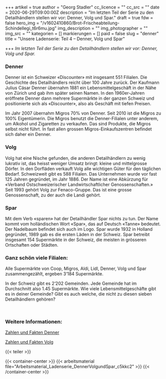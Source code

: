 +++
artikel = true
author = "Georg Stadler"
cc_licence = ""
cc_src = ""
date = 2020-06-29T09:00:00Z
description = "Im letzten Teil der Serie zu den Detailhändlern stellen wir vor: Denner, Volg und Spar."
draft = true
fdw = false
hero_img = "/v1602410860/Brot-Frischeabteilung-Schindellegi_t6r6mu.jpg"
img_description = ""
img_photographer = ""
img_src = ""
kategorien = []
markierungen = []
paid = false
slug = "denner"
title = "Unsere Ladenserie: Teil 4 – Denner, Volg und Spar"

+++
_Im letzten Teil der Serie zu den Detailhändlern stellen wir vor: Denner, Volg und Spar._

### ​Denner

Denner ist ein Schweizer «Discounter» mit insgesamt 551 Filialen. Die Geschichte des Detailhändlers reicht über 100 Jahre zurück. Der Kaufmann Julius Cäsar Denner übernahm 1881 ein Lebensmittelgeschäft in der Nähe von Zürich und gab ihm später seinen Namen. In den 1960er-Jahren eröffnete Denner dann mehrere Supermärkte in der ganzen Schweiz und positionierte sich als «Discounter», also als Geschäft mit tiefen Preisen.

Im Jahr 2007 übernahm Migros 70% von Denner. Seit 2010 ist die Migros zu 100% Eigentümerin. Die Migros benutzt die Denner-Filialen unter anderem, um Alkohol und Zigaretten zu verkaufen. Das sind Produkte, die Migros selbst nicht führt. In fast allen grossen Migros-Einkaufszentren befindet sich daher ein Denner.

### Volg

Volg hat eine Nische gefunden, die anderen Detailhändlern zu wenig lukrativ ist, das heisst weniger Umsatz bringt: kleine und mittelgrosse Dörfer. In den Dorfläden verkauft Volg alle wichtigen Güter für den täglichen Bedarf. Schweizweit gibt es 588 Filialen. Das Unternehmen wurde vor fast 125 Jahren gegründet, im Jahr 1886. Der Name ist eine Abkürzung für «Verband Ostschweizerischer Landwirtschaftlicher Genossenschaften.» Seit 1993 gehört Volg zur Fenaco-Gruppe. Das ist eine grosse Genossenschaft, zu der auch die Landi gehört.

### **Spar**

Mit dem Verb «sparen» hat der Detailhändler Spar nichts zu tun. Der Name kommt vom holländischen Wort «Spar», das auf Deutsch «Tanne» bedeutet. Der Nadelbaum befindet sich auch im Logo. Spar wurde 1932 in Holland gegründet, 1989 gab es die ersten Läden in der Schweiz. Spar betreibt insgesamt 154 Supermärkte in der Schweiz, die meisten in grösseren Ortschaften oder Städten.

### Ganz schön viele Filialen:

Alle Supermärkte von Coop, Migros, Aldi, Lidl, Denner, Volg und Spar zusammengezählt, ergeben 3‘184 Supermärkte.

In der Schweiz gibt es 2‘202 Gemeinden. Jede Gemeinde hat im Durchschnitt also 1.45 Supermärkte. Wie viele Lebensmittelgeschäfte gibt es in deiner Gemeinde? Gibt es auch welche, die nicht zu diesen sieben Detailhändlern gehören?

​

### Weitere Informationen:

[Zahlen und Fakten Denner](https://www.denner.ch/de/ueber-uns/unternehmen/uebersicht/)

[Zahlen und Fakten Volg](https://www.volg.ch/ueber-volg/wer-wir-sind/)

{{< teiler >}}

{{< container-center >}}
{{< arbeitsmaterial file="Arbeitsmaterial_Ladenserie_DennerVolgundSpar_c5kkc2" >}}
{{< /container-center >}}